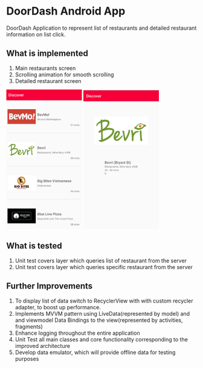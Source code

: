# DoorDash Android App

DoorDash Application to represent list of restaurants and detailed restaurant information on list click.

## What is implemented
1. Main restaurants screen
2. Scrolling animation for smooth scrolling
3. Detailed restaurant screen 

<img src="./screenshots/main_screen.png" width="200">
<img src="./screenshots/detail_screen.png" width="200">

## What is tested
1. Unit test covers layer which queries list of restaurant from the server
2. Unit test covers layer which queries specific restaurant from the server

## Further Improvements
1. To display list of data switch to RecyclerView with with custom recycler adapter, to boost up performance.
2. Implements MVVM pattern using LiveData(represented by model) and and viewmodel Data Bindings to the view(represented by activities, fragments)
3. Enhance logging throughout the entire application
4. Unit Test all main classes and core functionality corresponding to the improved architecture
5. Develop data emulator, which will provide offline data for testing purposes
